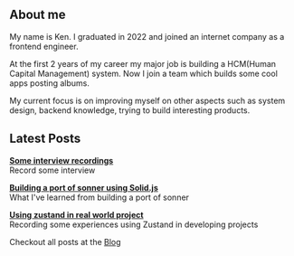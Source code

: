 <BlogCover src="/images/banner.jpg" />

## About me

My name is Ken. I graduated in 2022 and joined an internet company as a frontend engineer.

At the first 2 years of my career my major job is building a HCM(Human Capital Management) system. Now I join a team which builds some cool apps posting albums.

My current focus is on improving myself on other aspects such as system design, backend knowledge, trying to build interesting products.

## Latest Posts

<BlogPost image="/images/interview/cover.jpg">

**[Some interview recordings](./blog/interview)**
<br>Record some interview

</BlogPost>

<BlogPost image="/images/build-solid-sonner-toast/cover.jpg">

**[Building a port of sonner using Solid.js](./blog/build-solid-sonner-toast)**
<br>What I've learned from building a port of sonner

</BlogPost>

<BlogPost image="/images/using-zustand-in-realworld-project/cover.jpg">

**[Using zustand in real world project](./blog/using-zustand-in-realworld-project)**
<br>Recording some experiences using Zustand in developing projects

</BlogPost>



<!-- <BlogPost image="/images/vite-build-cover.jpg">

**[vite build](./vite/build.md)**
<br>Understanding Vite build, a walk through the Vite code base

</BlogPost> -->

Checkout all posts at the [Blog](./blog.md)

<!-- ## Other resources

**[Vite Rollup Plugins](https://vite-rollup-plugins.patak.dev)**
<br>Compatibility list for Rollup plugins

**[Layoutit Grid Github](https://github.com/Leniolabs/layoutit-grid)**
<br>An interactive CSS Grid Generator from [Leniolabs](https://leniolabs.com) built with Vite and Vue

**[Open sourcing Layoutit](https://www.leniolabs.com/software/development/2020/09/23/open-source-layoutit.html)**
<br>The process that lead us to open source [Layoutit Grid](https://grid.layoutit.com) and why we choose Vue 3 and Vite

**[Learning CSS Grid visually with a generator](https://css-tricks.com/layoutit-grid-learning-css-grid-visually-with-a-generator/)**
<br>Why we think that generators are an important tool when learning CSS concepts -->
